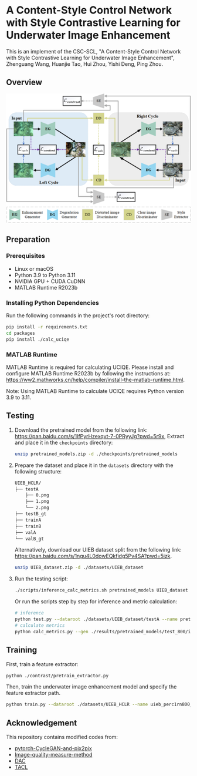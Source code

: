 # A Content-Style Control Network with Style Contrastive Learning for Underwater Image Enhancement

This is an implement of the CSC-SCL, "A  Content-Style Control Network with Style Contrastive Learning for Underwater Image  Enhancement", Zhenguang Wang, Huanjie Tao, Hui Zhou,  Yishi Deng, Ping Zhou.

## Overview



<img src=".\Overview.png" alt="Overview" style="zoom: 80%;" />

## Preparation

### Prerequisites

- Linux or macOS
- Python 3.9 to Python 3.11
- NVIDIA GPU + CUDA CuDNN
- MATLAB Runtime R2023b

### Installing Python Dependencies

Run the following commands in the project's root directory:

````bash
pip install -r requirements.txt
cd packages
pip install ./calc_uciqe
````

### MATLAB Runtime

MATLAB Runtime is required for calculating UCIQE. Please install and configure MATLAB Runtime R2023b by following the instructions at: https://ww2.mathworks.cn/help/compiler/install-the-matlab-runtime.html.

Note: Using MATLAB Runtime to calculate UCIQE requires Python version 3.9 to 3.11.

## Testing

1. Download the pretrained model from the following link: https://pan.baidu.com/s/1IfPyrHzexqvt-7-0PRyyJg?pwd=5r9x, Extract and place it in the `checkpoints` directory:
   
   ```bash
   unzip pretrained_models.zip -d ./checkpoints/pretrained_models
   ```
   
2. Prepare the dataset and place it in the `datasets` directory with the following structure:
   ```bash
   UIEB_HCLR/
   ├── testA
       ├── 0.png
       ├── 1.png
       └── 2.png
   ├── testB_gt
   ├── trainA
   ├── trainB
   ├── valA
   └── valB_gt
   ```

   Alternatively, download our UIEB dataset split from the following link: https://pan.baidu.com/s/1ngu4L0dowEQkfidg5Pv4SA?pwd=5izk.

   ```bash
   unzip UIEB_dataset.zip -d ./datasets/UIEB_dataset
   ```

3. Run the testing script:
   ```bash
   ./scripts/inference_calc_metrics.sh pretrained_models UIEB_dataset
   ```

   Or run the scripts step by step for inference and metric calculation:
   
   ```bash
   # inference
   python test.py --dataroot ./datasets/UIEB_dataset/testA --name pretrained_models --model test --load_size 256 --preprocess resize --dataset_mode single --model_suffix _A --no_dropout --epoch 800 --results_dir ./results --netG 'resnet_9blocks_cc_up_sc' --gpu_ids 0
   # calculate metrics
   python calc_metrics.py --gen ./results/pretrained_models/test_800/images --gt ./datasets/UIEB_dataset/testB_gt --single
   ```

## Training

First, train a feature extractor:

```bash
python ./contrast/pretrain_extractor.py
```

Then, train the underwater image enhancement model and specify the feature extractor path.

```bash
python train.py --dataroot ./datasets/UIEB_HCLR --name uieb_perc1rn800_cont1e800_cc_bn_up_sc_aug_800 --model cycle_gan --netG resnet_9blocks_cc_up_sc --has_perc --has_cont --cont extractor --extr_path "./checkpoints/type_extractor/uieb_cc_sc_400/400_net_E.pth" --load_size 256 --preprocess augmentation --n_epochs 300 --n_epochs_decay 500 --save_epoch_freq 50 --batch_size 2 --gpu_ids 0
```

## Acknowledgement

This repository contains modified codes from:

* [pytorch-CycleGAN-and-pix2pix](https://github.com/junyanz/pytorch-CycleGAN-and-pix2pix)
* [Image-quality-measure-method](https://github.com/Owen718/Image-quality-measure-method)
* [DAC](https://github.com/sangrokleeeeee/DAC)
* [TACL](https://github.com/Jzy2017/TACL)
